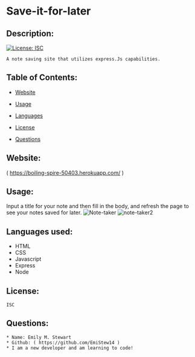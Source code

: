 # Save-it-for-later
  ## Description:

  [![License: ISC](https://img.shields.io/badge/License-ISC-blue.svg)](https://opensource.org/licenses/ISC)
  
    A note saving site that utilizes express.Js capabilities.

  ## Table of Contents:
  
  * [Website](#Website)
    
  
  * [Usage](#Usage)

  * [Languages](#Languages) 
  
  * [License](#License)
  
  * [Questions](#Questions)
    
  

  ## Website:
 ( https://boiling-spire-50403.herokuapp.com/ )

  ## Usage:
  Input a title for your note and then fill in the body, and refresh the page to see your notes saved for later.
  ![Note-taker](https://user-images.githubusercontent.com/77601180/115123230-eca01600-9f70-11eb-9078-e6634fd2e22a.png)
  ![note-taker2](https://user-images.githubusercontent.com/77601180/115123232-edd14300-9f70-11eb-98ee-e0f6b9bb05e2.png)

  
  ## Languages used:
 * HTML
 * CSS
 * Javascript
 * Express
 * Node

  ## License:
    ISC
  ## Questions: 
    * Name: Emily M. Stewart
    * Github: ( https://github.com/EmiStew14 )
    * I am a new developer and am learning to code!
